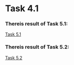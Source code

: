 # Task 4.1
### Thereis result of Task 5.1:
[Task 5.1](./task5.1/readme.md)

### Thereis result of Task 5.2:
[Task 5.2](./task5.2/readme.md)
